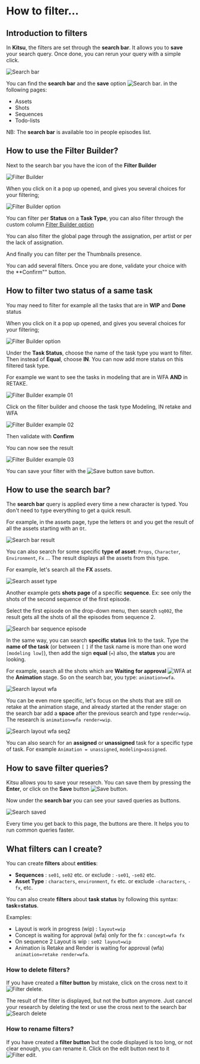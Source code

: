 # How to filter...

## Introduction to filters

In **Kitsu**, the filters are set through the **search bar**. It allows you to
**save** your search query. Once done, you can rerun your query with a
simple click.
 
![Search bar](../img/getting-started/filter_search_bar.png)

You can find the **search bar** and the **save** option ![Search
bar](../img/getting-started/filter_save_button.png). in the following pages: 

* Assets
* Shots
* Sequences
* Todo-lists

NB: The **search bar** is available too in people episodes list.


## How to use the Filter Builder?

Next to the search bar you have the icon of the **Filter Builder**

![Filter Builder](../img/getting-started/filter_builder.png)

When you click on it a pop up opened, and gives you several choices for your filtering; 

![Filter Builder option](../img/getting-started/filter_builder_option.png)

You can filter per **Status** on a **Task Type**, you can also filter through the custom column 
[Filter Builder option](../img/getting-started/#add-custom-columns)

You can also filter the global page through the assignation, per artist or per the lack of assignation.

And finally you can filter per the Thumbnails presence.

You can add several filters. Once you are done, validate your choice with the **Confirm"" button.


## How to filter two status of a same task

You may need to filter for example all the tasks that are in **WIP** and **Done** status

When you click on it a pop up opened, and gives you several choices for your filtering; 

![Filter Builder option](../img/getting-started/filter_builder_option.png)

Under the **Task Status**, choose the name of the task type you want to filter. Then instead of **Equal**, choose **IN**.
You can now add more status on this filtered task type.

For example we want to see the tasks in modeling that are in WFA **AND** in RETAKE.

![Filter Builder example 01](../img/getting-started/filter_builder_example01.png)

Click on the filter builder and choose the task type Modeling, IN retake and WFA

![Filter Builder example 02](../img/getting-started/filter_builder_example02.png)

Then validate with **Confirm**

You can now see the result

![Filter Builder example 03](../img/getting-started/filter_builder_example03.png)

You can save your filter with the ![Save button](../img/getting-started/filter_save_button.png) save button.


## How to use the search bar?

The **search bar** query is applied every time a new character is typed. You
don't need to type everything to get a quick result.

For example, in the assets page, type the letters `Ot` and you get the
result of all the assets starting with an `Ot`.  

![Search bar result](../img/getting-started/filter_autocompletion.png)

You can also search for some specific **type of asset**: `Props`, `Character`,
`Environment`, `Fx` ... The result displays all the assets from this type.

For example, let's search all the **FX** assets. 
    
![Search asset type](../img/getting-started/filter_asset_type.png)

Another example gets **shots page** of a specific **sequence**.
Ex: see only the shots of the second sequence of the first episode.

Select the first episode on the drop-down menu, then search `sq002`, the result
 gets all the shots of all the episodes from sequence 2.

![Search bar sequence episode](../img/getting-started/filter_ep_seq.png)

In the same way, you can search **specific status** link to the task. Type the
**name of the task** (or between `[` `]` if the task name is more than one word `[modeling low]`),
 then add the sign **equal**
(`=`) also, the **status** you are looking.

For example, search all the shots which are **Waiting for approval** ![WFA](../img/getting-started/wfa_icon.png)
at the **Animation** stage. So on the search bar, you type: `animation=wfa`.

![Search layout wfa](../img/getting-started/filter_lay_wfa.png)

You can be even more specific, let's focus on the shots that are still on retake at the animation stage, and already started at the render stage: on the search
bar add a **space** after the previous search and type `render=wip`. 
The research is `animation=wfa render=wip`.

![Search layout wfa seq2](../img/getting-started/filter_lay_wfa_s002.png)

You can also search for an **assigned** or **unassigned** task for a specific type of task.
For example `Animation = unassigned`, `modeling=assigned`.

## How to save filter queries?

Kitsu allows you to save your research. You can save them by pressing the
**Enter**, or click on the **Save** button 
![Save button](../img/getting-started/filter_save_button.png).

Now under the **search bar** you can see your saved queries as buttons. 

![Search saved](../img/getting-started/filter_saved.png)

Every time you get back to this page, the buttons are there. It helps
you to run common queries faster.

## What filters can I create?

You can create **filters** about **entities**:

* **Sequences** : `se01`, `se02` etc. or exclude : `-se01`, `-se02` etc.
* **Asset Type** : `characters`, `environment`, `fx` etc. or exclude `-characters`, `-fx`, etc.

You can also create **filters** about **task status** by following this syntax:
**task=status**.

Examples:

* Layout is work in progress (wip) : `layout=wip`
* Concept is waiting for approval (wfa) only for the fx : `concept=wfa fx`
* On sequence 2 Layout is wip : `se02 layout=wip`
* Animation is Retake and Render is waiting for approval (wfa) `animation=retake render=wfa`.



### How to delete filters?

If you have created a **filter button** by mistake, click on the cross next to
it ![Filter delete](../img/getting-started/filter_delete.png).

The result of the filter is displayed, but not the button anymore. Just
cancel your research by deleting the text or use the cross next to the search
bar ![Search delete](../img/getting-started/filter_cross_delete.png)

### How to rename filters?

If you have created a **filter button** but the code displayed is too long,
or not clear enough, you can rename it. Click on the edit button next to
it ![Filter edit](../img/getting-started/filter_edit.png).

